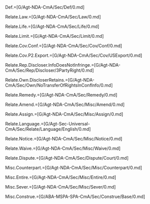 Def.=[G/Agt-NDA-CmA/Sec/Def/0.md]

Relate.Law.=[G/Agt-NDA-CmA/Sec/Law/0.md]

Relate.Life.=[G/Agt-NDA-CmA/Sec/Life/0.md]

Relate.Limit.=[G/Agt-NDA-CmA/Sec/Limit/0.md]

Relate.Cov.Conf.=[G/Agt-NDA-CmA/Sec/Cov/Conf/0.md]

Relate.Cov.P2.Export.=[G/Agt-NDA-CmA/Sec/Cov/USExport/0.md]

Relate.Rep.Discloser.InfoDoesNotInfringe.=[G/Agt-NDA-CmA/Sec/Rep/Discloser/3PartyRight/0.md]

Relate.Own.DiscloserRetains.=[G/Agt-NDA-CmA/Sec/Own/NoTransferOfRightsInConfInfo/0.md]

Relate.Remedy.=[G/Agt-NDA-CmA/Sec/Remedy/0.md]

Relate.Amend.=[G/Agt-NDA-CmA/Sec/Misc/Amend/0.md]

Relate.Assign.=[G/Agt-NDA-CmA/Sec/Misc/Assign/0.md]

Relate.Language.=[G/Agt-Sec-Universal-CmA/Sec/Relate/Language/English/0.md]

Relate.Notice.=[G/Agt-NDA-CmA/Sec/Misc/Notice/0.md]

Relate.Waive.=[G/Agt-NDA-CmA/Sec/Misc/Waive/0.md]

Relate.Dispute.=[G/Agt-NDA-CmA/Sec/Dispute/Court/0.md]

Misc.Counterpart.=[G/Agt-NDA-CmA/Sec/Misc/Counterpart/0.md]

Misc.Entire.=[G/Agt-NDA-CmA/Sec/Misc/Entire/0.md]

Misc.Sever.=[G/Agt-NDA-CmA/Sec/Misc/Sever/0.md]

Misc.Construe.=[G/ABA-MSPA-SPA-CmA/Sec/Construe/Base/0.md]